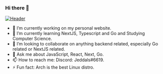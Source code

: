 ### Hi there 👋


[![Header](https://db5pap001files.storage.live.com/y4mCcDLbZr-ovo6BZJ60x6l1Vmu4ok2hzmvwwINdKs61iXeTe7aqOHj26T4I95NB6b0s37NsVFGTDZ_XcmCrRF0cLZ5LlgkpCq3dIzzlxe_8LRMhtVTNjuJJTdemSYjq3d66OSlJO6UHvIHPRjovVfPchXyEV3YlUImjnKhUOffOlr-0Oirdz3NSjZS721G_1hK?width=100&height=100&cropmode=none "Header")](https:/xavierhazzardadmin.github.io/)





- 🔭 I’m currently working on my personal website.
- 🌱 I’m currently learning NextJS, Typescript and Go and Studying Computer Science.
- 👯 I’m looking to collaborate on anything backend related, especially Go related or NextJS related.
- 💬 Ask me about JavaScript, React, Next, Go.
- 📫 How to reach me: Discord: Jeddals#6619.
- ⚡ Fun fact: Arch is the best Linux distro.

